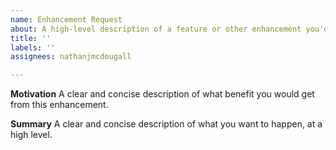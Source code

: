 ```yaml
---
name: Enhancement Request
about: A high-level description of a feature or other enhancement you'd like.
title: ''
labels: ''
assignees: nathanjmcdougall

---
```


**Motivation**
A clear and concise description of what benefit you would get from this enhancement.

**Summary**
A clear and concise description of what you want to happen, at a high level.
